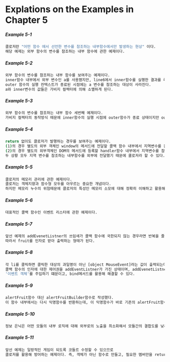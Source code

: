 # Explations on the Examples in Chapter 5


##### Example 5-1
```bash
클로저란 "어떤 함수 에서 선언한 변수를 참조하는 내부함수에서만 발생하는 현상" 이다.
해당 예제는 외부 함수의 변수를 참조하는 내부 함수에 관한 예제이다.

```

##### Example 5-2
```bash
외부 함수의 변수를 참조하는 내부 함수를 보여주는 예제이다.
inner함수 내부에서 외부 변수인 a를 사용했지만, line6에서 inner함수를 실행한 결과를 리턴하고 있기 때문에,
outer 함수의 실행 컨텍스트가 종료된 시점에는 a 변수를 참조하는 대상이 사라진다. 
a와 inner변수의 값들은 가비지 컬렉터에 의해 소멸하게 된다.
```

##### Example 5-3
```bash
외부 함수의 변수를 참조하는 내부 함수 세번째 예제이다.
가비지 컬렉터의 동작방식 때문에 inner함수의 실행 시점에 outer함수가 종료 상태이지만 out함수의 Lexicalenviroment에 접근할 수 있게 된다.
```

##### Example 5-4
```bash
return 없이도 클로저가 발행하는 경우를 보여주는 예제이다.
(1)의 경우 별도의 외부 객체인 window의 메서드에 전달할 콜백 함수 내부에서 지역변수를 참조한다.
(2)의 경우 별도의 외부객체인 DOM의 메서드에 등록할 handler함수 내부에서 지역변수를 참조한다. 
두 상황 모두 지역 변수를 참조하는 내부함수를 외부에 전달했기 때문에 쿨로저라 할 수 있다.
```

##### Example 5-5
```bash
클로저의 메모리 관리에 관한 예제이다.
클로저는 객체지향과 함수형 모두를 아우르는 중요한 개념이다.
하지만 메모리 누수의 위험때문에 클로저의 특성인 메모리 소모에 대해 정확히 이해하고 활용해야한다.
```

##### Example 5-6
```bash
대표적인 콜백 함수인 이벤트 리스터에 관한 예제이다.
```

##### Example 5-7
```bash
앞선 예제의 addEvenetListner의 쓰임새가 콜백 함수에 국한되지 않는 경우라면 반복을 줄이기 위해 외부로 분리하는 것이 나을 수 있다.
따라서 fruit를 인자로 받아 출력하는 형태가 된다. 
```

##### Example 5-8
```bash
각 li를 클릭하면 클릭한 대상의 과일명이 아닌 [object MouseEvent]라는 값이 출력되는데,
콜백 함수의 인자에 대한 제어권을 addEventListner가 가진 상태이며, addEvenetListner는 콜백 함수를 호출할 때 첫 번째 인자에
'이벤트 객체'를 주입하기 떄문이고, bind메서드를 활용해 해결할 수 있다.
```

##### Example 5-9
```bash
alertFruit함수 대신 alertFruitBuilder함수로 작성했다.
이 함수 내부에서는 다시 익명함수를 반환하는데, 이 익명함수가 바로 기존의 alertFruit함수 이다.
```

##### Example 5-10
```bash
정보 은닉은 어떤 모듈의 내부 로직에 대해 외부로의 노출을 최소화해서 모듈간의 결합도를 낮추고 유연성을 높이고자 하는 중요한 개념이다.
```

##### Example 5-11
```bash
앞선 예제는 일방적인 게임이 되도록 코들르 수정할 수 있으므로
클로저를 활용해 방어하는 예제이다. 즉, 객체가 아닌 함수로 만들고, 필요한 멤버만을 return하는 것이다.
```